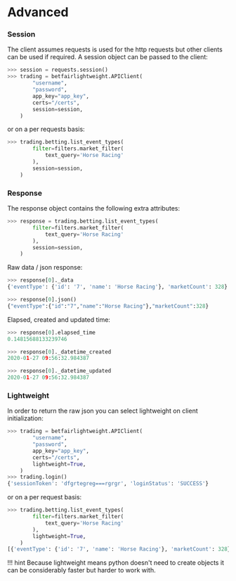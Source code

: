 # Advanced

### Session

The client assumes requests is used for the http requests but other clients can be used if required. A session object can be passed to the client:

```python
>>> session = requests.session()
>>> trading = betfairlightweight.APIClient(
        "username", 
        "password", 
        app_key="app_key", 
        certs="/certs", 
        session=session,
    )
```
 
 or on a per requests basis:

```python
>>> trading.betting.list_event_types(
        filter=filters.market_filter(
            text_query='Horse Racing'
        ),
        session=session,
    )
```

### Response

The response object contains the following extra attributes:


```python
>>> response = trading.betting.list_event_types(
        filter=filters.market_filter(
            text_query='Horse Racing'
        ),
        session=session,
    )
```

Raw data / json response:


```python
>>> response[0]._data
{'eventType': {'id': '7', 'name': 'Horse Racing'}, 'marketCount': 328}

>>> response[0].json()
{"eventType":{"id":"7","name":"Horse Racing"},"marketCount":328}
```

Elapsed, created and updated time:

```python
>>> response[0].elapsed_time
0.14815688133239746

>>> response[0]._datetime_created
2020-01-27 09:56:32.984387

>>> response[0]._datetime_updated
2020-01-27 09:56:32.984387
```

### Lightweight

In order to return the raw json you can select lightweight on client initialization:

```python
>>> trading = betfairlightweight.APIClient(
        "username", 
        "password", 
        app_key="app_key", 
        certs="/certs", 
        lightweight=True,
    )
>>> trading.login()
{'sessionToken': 'dfgrtegreg===rgrgr', 'loginStatus': 'SUCCESS'}
```

or on a per request basis:

```python
>>> trading.betting.list_event_types(
        filter=filters.market_filter(
            text_query='Horse Racing'
        ),
        lightweight=True,
    )
[{'eventType': {'id': '7', 'name': 'Horse Racing'}, 'marketCount': 328}]
```

!!! hint
    Because lightweight means python doesn't need to create objects it can be considerably faster but harder to work with.
